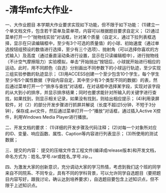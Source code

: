 # -清华mfc大作业-
一、大作业题目
本学期大作业要求实现如下功能，但不限于如下功能：
(1)建立一个单文档文件，包含若干菜单及菜单项，内容可以根据题目要求自定义；
(2)通过菜单打开一个“抛物线实验”对话框，针对某个质量（自定义，通过下拉列表框选择，显示在只读编辑框中，至少有3个可选的质量值）的小球、初始速度（通过单选按钮组预设的数值进行选择，至少有三个选项）、抛射角（可以选择你喜欢的方式输入）及高度（通过垂直滚动条进行设置，显示在只读编辑框中），进行抛物线（不计空气摩擦阻力）实验模拟，单击“开始抛出”按钮后，小球就开始进行相应的运动。此时，用不同颜色（自选）分别画出不同参数下的小球运行轨迹，至少实现三组实验参数的轨迹显示； 
(3)用ACCESS创建一个至少包含10个学生，每个学生至少有5个属性数据（字段内容自定，其中至少有3个类型不同的数据）的表，然后通过菜单打开一个“排序与查找”对话框，在对话框中选择某字段，实现对该字段的从大到小的排序，并显示排序结果；同时也要求能针对所输入的关键字进行查找，如果找到，则显示相关记录，如果没有找到，则给出相应提示；
(4)利用录屏软件，对（2）的部分开发步骤进行抓屏并解说（长度不超过5分钟，不短于3分钟），保存成.avi文件，然后通过菜单打开一个“播放”对话框，通过插入Active X控件，利用Windows Media Player进行播放。

二、开发文档的要求：
(1)详细的开发步骤及代码注释；
(2)对每一个对象所对应的ID、变量、响应函数、属性、Caption等内容进行列表显示；
(3)所使用的测试数据；

三、提交的内容：
提交的压缩文件含工程文件(编译成release版本)和开发文档，命名方式为：姓名_学号.rar或姓名_学号.zip，。

四、为激发大家的创新意识，充分调动大家的学习热情，考虑到我们这个班的同学来自不同院系、不同专业，具有不同的学科背景，可以允许同学自选题目（要把题目内容写好，跟我讨论，确认达到培养要求），自选题目要包含上述知识点，但不限于上述知识点。
